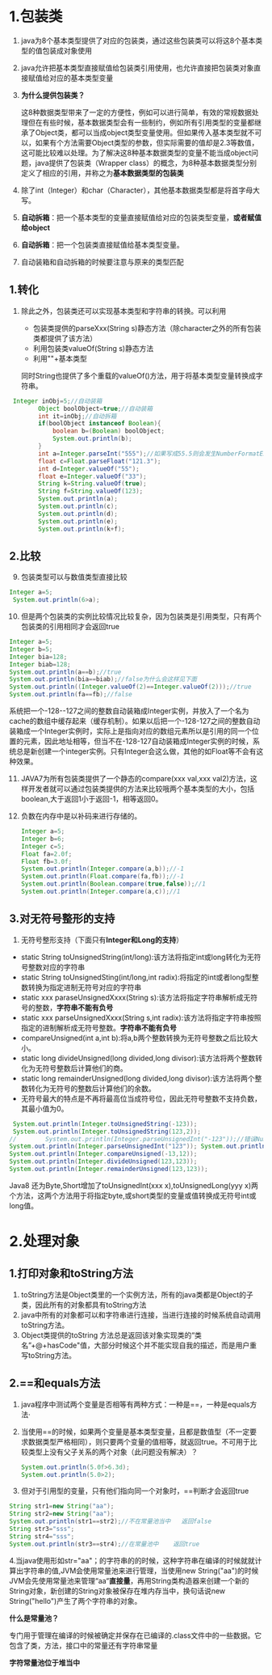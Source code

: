 # 1.包装类

1. java为8个基本类型提供了对应的包装类，通过这些包装类可以将这8个基本类型的值包装成对象使用

2. java允许把基本类型直接赋值给包装类引用使用，也允许直接把包装类对象直接赋值给对应的基本类型变量

3. **为什么提供包装类？**

   这8种数据类型带来了一定的方便性，例如可以进行简单，有效的常规数据处理但在有些时候，基本数据类型会有一些制约，例如所有引用类型的变量都继承了Object类，都可以当成object类型变量使用。但如果传入基本类型就不可以，如果有个方法需要Object类型的参数，但实际需要的值却是2.3等数值，这可能比较难以处理。为了解决这8种基本数据类型的变量不能当成object问题，java提供了包装类（Wrapper class）的概念，为8种基本数据类型分别定义了相应的引用，并称之为**基本数据类型的包装类**

4. 除了int（Integer）和char（Character），其他基本数据类型都是将首字母大写。
5. **自动拆箱**：把一个基本类型的变量直接赋值给对应的包装类型变量，**或者赋值给object**
6. **自动拆箱**：把一个包装类直接赋值给基本类型变量。
7. 自动装箱和自动拆箱的时候要注意与原来的类型匹配

## 1.转化

1. 除此之外，包装类还可以实现基本类型和字符串的转换。可以利用

   * 包装类提供的parseXxx(String s)静态方法（除character之外的所有包装类都提供了该方法）
   * 利用包装类valueOf(String s)静态方法
   * 利用""+基本类型

   同时String也提供了多个重载的valueOf()方法，用于将基本类型变量转换成字符串。

   

```java
 Integer inObj=5;//自动装箱
        Object boolObject=true;//自动装箱
        int it=inObj;//自动拆箱
        if(boolObject instanceof Boolean){
            boolean b=(Boolean) boolObject;
            System.out.println(b);
        }
        int a=Integer.parseInt("555");//如果写成55.5则会发生NumberFormatException
        float c=Float.parseFloat("121.3");
        int d=Integer.valueOf("55");
        float e=Integer.valueOf("33");
        String k=String.valueOf(true);
        String f=String.valueOf(123);
        System.out.println(a);
        System.out.println(c);
        System.out.println(d);
        System.out.println(e);
        System.out.println(k+f);
```

## 2.比较

9. 包装类型可以与数值类型直接比较

```java
Integer a=5;
 System.out.println(6>a);
```



10. 但是两个包装类的实例比较情况比较复杂，因为包装类是引用类型，只有两个包装类的引用相同才会返回true

```java
Integer a=5;
Integer b=5;
Integer bia=128;
Integer biab=128;
System.out.println(a==b);//true
System.out.println(bia==biab);//false为什么会这样见下面
System.out.println((Integer.valueOf(2)==Integer.valueOf(2)));//true
System.out.println(fa==fb);//false
```

系统把一个-128--127之间的整数自动装箱成Integer实例，并放入了一个名为cache的数组中缓存起来（缓存机制）。如果以后把一个-128-127之间的整数自动装箱成一个Integer实例时，实际上是指向对应的数组元素所以是引用的同一个位置的元素，因此地址相等，但当不在-128-127自动装箱成Integer实例的时候，系统总是新创建一个integer实例。只有Integer会这么做，其他的如Float等不会有这种效果。

11. JAVA7为所有包装类提供了一个静态的compare(xxx val,xxx val2)方法，这样开发者就可以通过包装类提供的方法来比较哦两个基本类型的大小，包括boolean,大于返回1小于返回-1，相等返回0。

12. 负数在内存中是以补码来进行存储的。

    ```java
    Integer a=5;
    Integer b=6;
    Integer c=5;
    Float fa=2.0f;
    Float fb=3.0f;
    System.out.println(Integer.compare(a,b));//-1
    System.out.println(Float.compare(fa,fb));//-1
    System.out.println(Boolean.compare(true,false));//1
    System.out.println(Integer.compare(a,c));//1
    ```

## 3.对无符号整形的支持

1. 无符号整形支持（下面只有**Integer和Long的支持**）

* static String toUnsignedString(int/long):该方法将指定int或long转化为无符号整数对应的字符串
* static String toUnsignedSting(int/long,int radix):将指定的int或者long型整数转换为指定进制无符号对应的字符串
* static xxx paraseUnsignedXxxx(String s):该方法将指定字符串解析成无符号的整数，**字符串不能有负号**
* static xxx parseUnsignedXxxx(String s,int radix):该方法将指定字符串按照指定的进制解析成无符号整数。**字符串不能有负号**
* compareUnsigned(int a,int b):将a,b两个整数转换为无符号整数之后比较大小。
* static long  divideUnsigned(long divided,long divisor):该方法将两个整数转化为无符号整数后计算他们的商。
* static long remainderUnsigned(long divided,long  divisor):该方法将两个整数转化为无符号的整数后计算他们的余数。
* 无符号最大的特点是不再将最高位当成符号位，因此无符号整数不支持负数，其最小值为0。

```java
 System.out.println(Integer.toUnsignedString(-123));
 System.out.println(Integer.toUnsignedString(123,2));
//        System.out.println(Integer.parseUnsignedInt("-123"));//错误NumberFormatException
System.out.println(Integer.parseUnsignedInt("123")); System.out.println(Integer.parseUnsignedInt("11110",2));
System.out.println(Integer.compareUnsigned(-13,12));
System.out.println(Integer.divideUnsigned(123,123));
System.out.println(Integer.remainderUnsigned(123,123));
```

Java8 还为Byte,Short增加了toUnsignedInt(xxx x),toUnsignedLong(yyy x)两个方法，这两个方法用于将指定byte,或short类型的变量或值转换成无符号int或long值。

# 2.处理对象

## 1.打印对象和toString方法

1. toString方法是Object类里的一个实例方法，所有的java类都是Object的子类，因此所有的对象都具有toString方法
2. java中所有的对象都可以和字符串进行连接，当进行连接的时候系统自动调用toString方法。
3. Object类提供的toString 方法总是返回该对象实现类的“类名”+@+hasCode"值，大部分时候这个并不能实现自我的描述，而是用户重写toString方法。

## 2.==和equals方法

1. java程序中测试两个变量是否相等有两种方式：一种是==，一种是equals方法·

2. 当使用==的时候，如果两个变量是基本类型变量，且都是数值型（不一定要求数据类型严格相同），则只要两个变量的值相等，就返回true。不可用于比较类型上没有父子关系的两个对象（此问题没有解决）？

   ```java
   System.out.println(5.0f>6.3d);
   System.out.println(5.0>2);
   ```

   

3. 但对于引用型的变量，只有他们指向同一个对象时，==判断才会返回true

```java
String str1=new String("aa");
String str2=new String("aa");
System.out.println(str1==str2);//不在常量池当中   返回false
String str3="sss";
String str4="sss";
System.out.println(str3==str4);//在常量池中    返回true
```

4.当java使用形如str="aa"；的字符串的的时候，这种字符串在编译的时候就就计算出字符串的值,JVM会使用常量池来进行管理，当使用new String("aa")的时候JVM会先使用常量池来管理“aa“**直接量**，再用String类构造器来创建一个新的String对象，新创建的String对象被保存在堆内存当中，换句话说new String("hello")产生了两个字符串的对象。

**什么是常量池？**

专门用于管理在编译的时候被确定并保存在已编译的.class文件中的一些数据。它包含了类，方法，接口中的常量还有字符串常量 

**字符常量池位于堆当中**